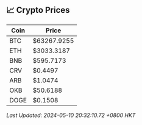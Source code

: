 ## 📈 Crypto Prices

| Coin | Price |
| ---- | ----- |
| BTC | $63267.9255 |
| ETH | $3033.3187 |
| BNB | $595.7173 |
| CRV | $0.4497 |
| ARB | $1.0474 |
| OKB | $50.6188 |
| DOGE | $0.1508 |

_Last Updated: 2024-05-10 20:32:10.72 +0800 HKT_
